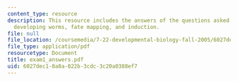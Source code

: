 ```yaml
---
content_type: resource
description: This resource includes the answers of the questions asked in exam 1 on
  developing worms, fate mapping, and induction.
file: null
file_location: /coursemedia/7-22-developmental-biology-fall-2005/6027dec18a8a022b3cdc3c20a0388ef7_exam1_answers.pdf
file_type: application/pdf
resourcetype: Document
title: exam1_answers.pdf
uid: 6027dec1-8a8a-022b-3cdc-3c20a0388ef7
---
```

